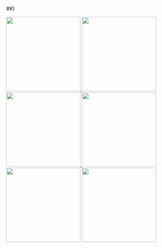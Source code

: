 #KI




<a href="http://www.gruppe-w.de/bauleitung/?display=Archiv/KI/FUPS">
<img src="https://raw.githubusercontent.com/Mezilsa/Bilder/master/KI/FUPS.jpg" width="200"> </a>
<a href="http://www.gruppe-w.de/bauleitung/?display=Archiv/KI/EXART">
<img src="https://raw.githubusercontent.com/Mezilsa/Bilder/master/KI/exart.jpg" width="200"></a>
<a href="http://www.gruppe-w.de/bauleitung/?display=Archiv/KI/CBA%20TASKDEFEND">
<img src="https://raw.githubusercontent.com/Mezilsa/Bilder/master/KI/CBA_TASKDEFEND.jpg" width="200"> </a>
<a href="http://www.gruppe-w.de/bauleitung/?display=Archiv/KI/ASS">
<img src="https://raw.githubusercontent.com/Mezilsa/Bilder/master/KI/ASS.jpg" width="200"></a>
<a href="http://www.gruppe-w.de/bauleitung/?display=Archiv/KI/KI%20noExit">
<img src="https://raw.githubusercontent.com/Mezilsa/Bilder/master/KI/KI_noExit.jpg" width="200"></a>
<a href="http://www.gruppe-w.de/bauleitung/?display=Archiv/KI/Gigas%20Suppression">
<img src="https://raw.githubusercontent.com/Mezilsa/Bilder/master/KI/Giga_SUPPRESS.jpg" width="200"></a>
